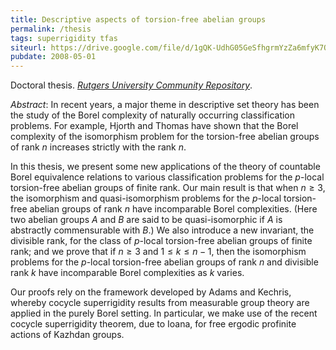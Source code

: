 ```yaml
---
title: Descriptive aspects of torsion-free abelian groups
permalink: /thesis
tags: superrigidity tfas
siteurl: https://drive.google.com/file/d/1gQK-UdhG05GeSfhgrmYzZa6mfyK7Osid/view?usp=sharing
pubdate: 2008-05-01
---
```


Doctoral thesis. [*Rutgers University Community Repository*](https://dx.doi.org/doi:10.7282/T3NS0V7D).<!--more-->

*Abstract*: In recent years, a major theme in descriptive set theory has been the study of the Borel complexity of naturally occurring classification problems. For example, Hjorth and Thomas have shown that the Borel complexity of the isomorphism problem for the torsion-free abelian groups of rank $n$ increases strictly with the rank $n$.

In this thesis, we present some new applications of the theory of countable Borel equivalence relations to various classification problems for the $p$-local torsion-free abelian groups of finite rank. Our main result is that when $n\geq3$, the isomorphism and quasi-isomorphism problems for the $p$-local torsion-free abelian groups of rank $n$ have incomparable Borel complexities.  (Here two abelian groups $A$ and $B$ are said to be quasi-isomorphic if $A$ is abstractly commensurable with $B$.)  We also introduce a new invariant, the divisible rank, for the class of $p$-local torsion-free abelian groups of finite rank; and we prove that if $n\geq3$ and $1\leq k\leq n-1$, then the isomorphism problems for the $p$-local torsion-free abelian groups of rank $n$ and divisible rank $k$ have incomparable Borel complexities as $k$ varies.

Our proofs rely on the framework developed by Adams and Kechris, whereby cocycle superrigidity results from measurable group theory are applied in the purely Borel setting.  In particular, we make use of the recent cocycle superrigidity theorem, due to Ioana, for free ergodic profinite actions of Kazhdan groups.
